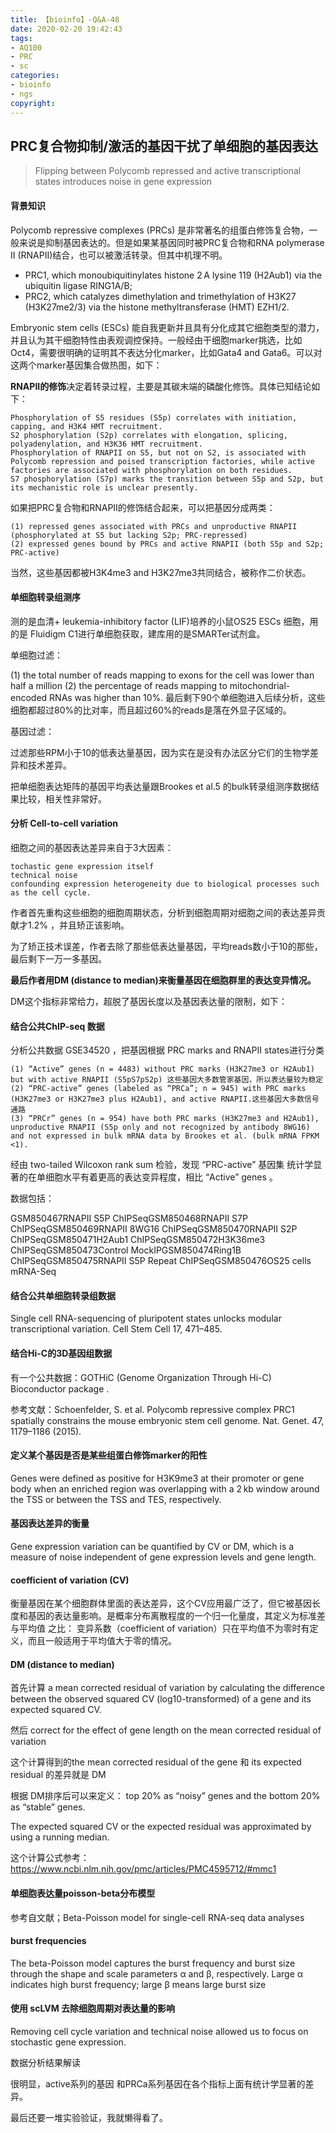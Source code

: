 ```yaml
---
title: 【bioinfo】-Q&A-48
date: 2020-02-20 19:42:43
tags:
- AQ100
- PRC
- sc
categories:
- bioinfo
- ngs
copyright:
---
```

## PRC复合物抑制/激活的基因干扰了单细胞的基因表达
> Flipping between Polycomb repressed and active transcriptional states introduces noise in gene expression

#### 背景知识
Polycomb repressive complexes (PRCs) 是非常著名的组蛋白修饰复合物，一般来说是抑制基因表达的。但是如果某基因同时被PRC复合物和RNA polymerase II (RNAPII)结合，也可以被激活转录。但其中机理不明。

- PRC1, which monoubiquitinylates histone 2 A lysine 119 (H2Aub1) via the ubiquitin ligase RING1A/B;
- PRC2, which catalyzes dimethylation and trimethylation of H3K27 (H3K27me2/3) via the histone methyltransferase (HMT) EZH1/2.

Embryonic stem cells (ESCs) 能自我更新并且具有分化成其它细胞类型的潜力，并且认为其干细胞特性由表观调控保持。一般经由干细胞marker挑选，比如Oct4，需要很明确的证明其不表达分化marker，比如Gata4 and Gata6。可以对这两个marker基因集合做热图，如下：






**RNAPII的修饰**决定着转录过程，主要是其碳末端的磷酸化修饰。具体已知结论如下：
```
Phosphorylation of S5 residues (S5p) correlates with initiation, capping, and H3K4 HMT recruitment.
S2 phosphorylation (S2p) correlates with elongation, splicing, polyadenylation, and H3K36 HMT recruitment.
Phosphorylation of RNAPII on S5, but not on S2, is associated with Polycomb repression and poised transcription factories, while active factories are associated with phosphorylation on both residues.
S7 phosphorylation (S7p) marks the transition between S5p and S2p, but its mechanistic role is unclear presently.
```
如果把PRC复合物和RNAPII的修饰结合起来，可以把基因分成两类：
```
(1) repressed genes associated with PRCs and unproductive RNAPII (phosphorylated at S5 but lacking S2p; PRC-repressed)
(2) expressed genes bound by PRCs and active RNAPII (both S5p and S2p; PRC-active)
```
当然，这些基因都被H3K4me3 and H3K27me3共同结合，被称作二价状态。

#### 单细胞转录组测序
测的是血清+ leukemia-inhibitory factor (LIF)培养的小鼠OS25 ESCs 细胞，用的是 Fluidigm C1进行单细胞获取，建库用的是SMARTer试剂盒。

单细胞过滤：

(1) the total number of reads mapping to exons for the cell was lower than half a million
(2) the percentage of reads mapping to mitochondrial-encoded RNAs was higher than 10%.
最后剩下90个单细胞进入后续分析，这些细胞都超过80%的比对率，而且超过60%的reads是落在外显子区域的。

基因过滤：

过滤那些RPM小于10的低表达量基因，因为实在是没有办法区分它们的生物学差异和技术差异。

把单细胞表达矩阵的基因平均表达量跟Brookes et al.5 的bulk转录组测序数据结果比较，相关性非常好。

#### 分析 Cell-to-cell variation
细胞之间的基因表达差异来自于3大因素：
```
tochastic gene expression itself
technical noise
confounding expression heterogeneity due to biological processes such as the cell cycle.
```
作者首先重构这些细胞的细胞周期状态，分析到细胞周期对细胞之间的表达差异贡献才1.2% ，并且矫正该影响。

为了矫正技术误差，作者去除了那些低表达量基因，平均reads数小于10的那些，最后剩下一万一多基因。

**最后作者用DM (distance to median)来衡量基因在细胞群里的表达变异情况。**

DM这个指标非常给力，超脱了基因长度以及基因表达量的限制，如下：






#### 结合公共ChIP-seq 数据
分析公共数据 GSE34520 ，把基因根据 PRC marks and RNAPII states进行分类
```
(1) “Active” genes (n = 4483) without PRC marks (H3K27me3 or H2Aub1) but with active RNAPII (S5pS7pS2p) 这些基因大多数管家基因，所以表达量较为稳定
(2) “PRC-active” genes (labeled as “PRCa”; n = 945) with PRC marks (H3K27me3 or H3K27me3 plus H2Aub1), and active RNAPII.这些基因大多数信号通路
(3) “PRCr” genes (n = 954) have both PRC marks (H3K27me3 and H2Aub1), unproductive RNAPII (S5p only and not recognized by antibody 8WG16) and not expressed in bulk mRNA data by Brookes et al. (bulk mRNA FPKM <1).
```
经由 two-tailed Wilcoxon rank sum 检验，发现 “PRC-active” 基因集 统计学显著的在单细胞水平有着更高的表达变异程度，相比 “Active” genes 。

数据包括：

GSM850467RNAPII S5P ChIPSeqGSM850468RNAPII S7P ChIPSeqGSM850469RNAPII 8WG16 ChIPSeqGSM850470RNAPII S2P ChIPSeqGSM850471H2Aub1 ChIPSeqGSM850472H3K36me3 ChIPSeqGSM850473Control MockIPGSM850474Ring1B ChIPSeqGSM850475RNAPII S5P Repeat ChIPSeqGSM850476OS25 cells mRNA-Seq


#### 结合公共单细胞转录组数据
Single cell RNA-sequencing of pluripotent states unlocks modular transcriptional variation. Cell Stem Cell 17, 471–485.

#### 结合Hi-C的3D基因组数据
有一个公共数据：GOTHiC (Genome Organization Through Hi-C) Bioconductor package .

参考文献：Schoenfelder, S. et al. Polycomb repressive complex PRC1 spatially constrains the mouse embryonic stem cell genome. Nat. Genet. 47, 1179–1186 (2015).

#### 定义某个基因是否是某些组蛋白修饰marker的阳性
Genes were defined as positive for H3K9me3 at their promoter or gene body when an enriched region was overlapping with a 2 kb window around the TSS or between the TSS and TES, respectively.



#### 基因表达差异的衡量
Gene expression variation can be quantified by CV or DM, which is a measure of noise independent of gene expression levels and gene length.

#### coefficient of variation (CV)
衡量基因在某个细胞群体里面的表达差异，这个CV应用最广泛了，但它被基因长度和基因的表达量影响。是概率分布离散程度的一个归一化量度，其定义为标准差 与平均值 之比： 变异系数（coefficient of variation）只在平均值不为零时有定义，而且一般适用于平均值大于零的情况。

#### DM (distance to median)
首先计算 a mean corrected residual of variation by calculating the difference between the observed squared CV (log10-transformed) of a gene and its expected squared CV.

然后 correct for the effect of gene length on the mean corrected residual of variation

这个计算得到的the mean corrected residual of the gene 和 its expected residual 的差异就是 DM

根据 DM排序后可以来定义： top 20% as “noisy” genes and the bottom 20% as “stable” genes.

The expected squared CV or the expected residual was approximated by using a running median.

这个计算公式参考： https://www.ncbi.nlm.nih.gov/pmc/articles/PMC4595712/#mmc1

#### 单细胞表达量poisson-beta分布模型
参考自文献；Beta-Poisson model for single-cell RNA-seq data analyses

#### burst frequencies
The beta-Poisson model captures the burst frequency and burst size through the shape and scale parameters α and β, respectively. Large α indicates high burst frequency; large β means large burst size

#### 使用 scLVM 去除细胞周期对表达量的影响
Removing cell cycle variation and technical noise allowed us to focus on stochastic gene expression.


数据分析结果解读


很明显，active系列的基因 和PRCa系列基因在各个指标上面有统计学显著的差异。

最后还要一堆实验验证，我就懒得看了。
